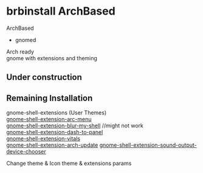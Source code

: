 # brbinstall ArchBased
ArchBased

- gnomed

Arch ready  
gnome with extensions and theming  

## Under construction


## Remaining Installation

gnome-shell-extensions (User Themes)  
[gnome-shell-extension-arc-menu](https://extensions.gnome.org/extension/3628/arcmenu/)  
[gnome-shell-extension-blur-my-shell](https://extensions.gnome.org/extension/3193/blur-my-shell/) //might not work  
[gnome-shell-extension-dash-to-panel](https://extensions.gnome.org/extension/1160/dash-to-panel/)  
[gnome-shell-extension-vitals](https://extensions.gnome.org/extension/1460/vitals/)   
[gnome-shell-extension-arch-update](https://extensions.gnome.org/extension/1010/archlinux-updates-indicator/)
[gnome-shell-extension-sound-output-device-chooser](https://extensions.gnome.org/extension/906/sound-output-device-chooser/)    

Change theme & Icon theme & extensions params  
